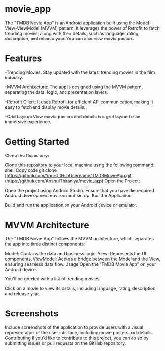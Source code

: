# movie_app
The "TMDB Movie App" is an Android application built using the Model-View-ViewModel (MVVM) pattern. It leverages the power of Retrofit to fetch trending movies, along with their details, such as language, rating, description, and release year. You can also view movie posters.

# Features
-Trending Movies: Stay updated with the latest trending movies in the film industry.

-MVVM Architecture: The app is designed using the MVVM pattern, separating the data, logic, and presentation layers.

-Retrofit Client: It uses Retrofit for efficient API communication, making it easy to fetch and display movie details.

-Grid Layout: View movie posters and details in a grid layout for an immersive experience.

# Getting Started
Clone the Repository:

Clone this repository to your local machine using the following command:
shell
Copy code
git clone [https://github.com/YourGitHubUsername/TMDBMovieApp.git](https://github.com/AnshulThiraniya/movie_app)
Open the Project:

Open the project using Android Studio.
Ensure that you have the required Android development environment set up.
Run the Application:

Build and run the application on your Android device or emulator.
# MVVM Architecture
The "TMDB Movie App" follows the MVVM architecture, which separates the app into three distinct components:

Model: Contains the data and business logic.
View: Represents the UI components.
ViewModel: Acts as a bridge between the Model and the View, ensuring seamless data flow.
Usage
Open the "TMDB Movie App" on your Android device.

You'll be greeted with a list of trending movies.

Click on a movie to view its details, including language, rating, description, and release year.

# Screenshots
Include screenshots of the application to provide users with a visual representation of the user interface, including movie posters and details.
Contributing
If you'd like to contribute to this project, you can do so by submitting issues or pull requests on the GitHub repository.
